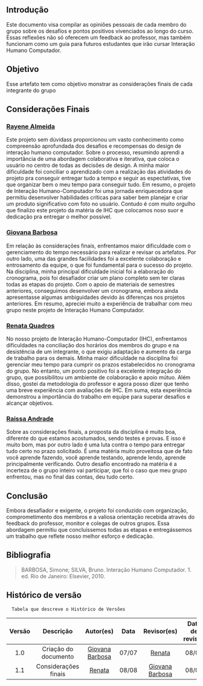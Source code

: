 ## Introdução
Este documento visa compilar as opiniões pessoais de cada membro do grupo sobre os desafios e pontos positivos vivenciados ao longo do curso. Essas reflexões não só oferecem um feedback ao professor, mas também funcionam como um guia para futuros estudantes que irão cursar Interação Humano Computador.

## Objetivo
Esse artefato tem como objetivo monstrar as considerações finais de cada integrante do grupo

## Considerações Finais

### [Rayene Almeida ](https://github.com/rayenealmeida)
Este projeto sem dúvidass proporcionou um vasto conhecimento como compreensão aprofundada dos desafios e recompensas do design de interação humano computador. Sobre o processo, resumindo aprendi a importância de uma abordagem colaborativa e iterativa, que coloca o usuário no centro de todas as decisões de design. A minha maior dificuldade foi conciliar o aprendizado com a realização das atividades do projeto pra conseguir entregar tudo a tempo e seguir as espectativas, tive que organizar bem o meu tempo para conseguir tudo. Em resumo, o projeto de Interação Humano-Computador foi uma jornada enriquecedora que permitiu desenvolver habilidades críticas para saber bem planejar e criar um produto significativo com foto no usuário. Contudo é com muito orgulho que finalizo este projeto da matéria de IHC que colocamos noso suor e dedicação pra entregar o melhor possível.

###  [Giovana Barbosa](https://github.com/gio221) 

Em relação às considerações finais, enfrentamos maior dificuldade com o gerenciamento do tempo necessário para realizar e revisar os artefatos. Por outro lado, uma das grandes facilidades foi a excelente colaboração e entrosamento da equipe, o que foi fundamental para o sucesso do projeto. Na disciplina, minha principal dificuldade inicial foi a elaboração do cronograma, pois foi desafiador criar um plano completo sem ter claras todas as etapas do projeto. Com o apoio de materiais de semestres anteriores, conseguimos desenvolver um cronograma, embora ainda apresentasse algumas ambiguidades devido às diferenças nos projetos anteriores. Em resumo, apreciei muito a experiência de trabalhar com meu grupo neste projeto de Interação Humano Computador.

###  [Renata Quadros](https://github.com/Renatinha28)
No nosso projeto de Interação Humano-Computador (IHC), enfrentamos dificuldades na conciliação dos horários dos membros do grupo e na desistência de um integrante, o que exigiu adaptação e aumento da carga de trabalho para os demais. Minha maior dificuldade na disciplina foi gerenciar meu tempo para cumprir os prazos estabelecidos no cronograma do grupo. No entanto, um ponto positivo foi a excelente integração do grupo, que possibilitou um ambiente de colaboração e apoio mútuo. Além disso, gostei da metodologia do professor e agora posso dizer que tenho uma breve experiência com avaliações de IHC. Em suma, esta experiência demonstrou a importância do trabalho em equipe para superar desafios e alcançar objetivos.

### [Raissa Andrade](https://github.com/RaissaAndradeS) 

Sobre as considerações finais, a proposta da disciplina é muito boa, diferente do que estamos acostumados, sendo testes e provas. E isso é muito bom, mas por outro lado é uma luta contra o tempo para entregar tudo certo no prazo solicitado. É uma matéria muito proveitosa que de fato você aprende fazendo, você aprende testando, aprende lendo, aprende principalmente verificando. Outro desafio encontrado na matéria é a incerteza de o grupo inteiro vai participar, que foi o caso que meu grupo enfrentou, mas no final das contas, deu tudo certo.


## Conclusão
Embora desafiador e exigente, o projeto foi conduzido com organização, comprometimento dos membros e a valiosa orientação recebida através do feedback do professor, monitor e colegas de outros grupos. Essa abordagem permitiu que concluíssemos todas as etapas e entregássemos um trabalho que reflete nosso melhor esforço e dedicação.

## Bibliografia

> BARBOSA, Simone; SILVA, Bruno. Interação Humano Computador. 1. ed. Rio de Janeiro: Elsevier, 2010.

## Histórico de versão
      Tabela que descreve o Histórico de Versões
| Versão |          Descrição              |     Autor(es)      |      Data      |   Revisor(es)     |    Data de revisão    |  
|:------:|:-------------------------------:|:--------------:|:--------------:|:-------------:|:---------------------:|
|  1.0   |  Criação do documento                  |    [Giovana Barbosa ](https://github.com/gio221)   |   07/07   |      [Renata](https://github.com/Renatinha28)    |08/07 |
| 1.1 | Considerações finais |  [Renata](https://github.com/Renatinha28) | 08/08 | [Giovana Barbosa ](https://github.com/gio221)  | 08/08|